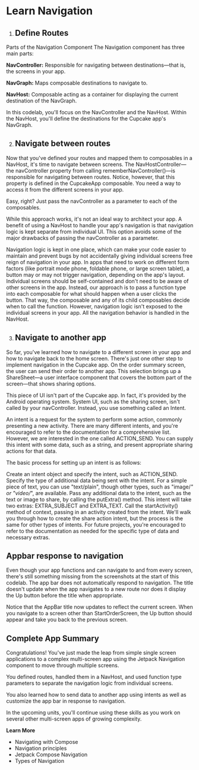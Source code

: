 # Learn Navigation

1. ## Define Routes

Parts of the Navigation Component
The Navigation component has three main parts:

**NavController:** Responsible for navigating between destinations—that is, the screens in your app.

**NavGraph:** Maps composable destinations to navigate to.

**NavHost:** Composable acting as a container for displaying the current destination of the NavGraph.

In this codelab, you'll focus on the NavController and the NavHost. Within the NavHost, you'll define the destinations for the Cupcake app's NavGraph.

2. ## Navigate between routes

Now that you've defined your routes and mapped them to composables in a NavHost, it's time to navigate between screens. The NavHostController—the navController property from calling rememberNavController()—is responsible for navigating between routes. Notice, however, that this property is defined in the CupcakeApp composable. You need a way to access it from the different screens in your app.

Easy, right? Just pass the navController as a parameter to each of the composables.

While this approach works, it's not an ideal way to architect your app. A benefit of using a NavHost to handle your app's navigation is that navigation logic is kept separate from individual UI. This option avoids some of the major drawbacks of passing the navController as a parameter.

Navigation logic is kept in one place, which can make your code easier to maintain and prevent bugs by not accidentally giving individual screens free reign of navigation in your app.
In apps that need to work on different form factors (like portrait mode phone, foldable phone, or large screen tablet), a button may or may not trigger navigation, depending on the app's layout. Individual screens should be self-contained and don't need to be aware of other screens in the app.
Instead, our approach is to pass a function type into each composable for what should happen when a user clicks the button. That way, the composable and any of its child composables decide when to call the function. However, navigation logic isn't exposed to the individual screens in your app. All the navigation behavior is handled in the NavHost.

3. ## Navigate to another app

So far, you've learned how to navigate to a different screen in your app and how to navigate back to the home screen. There's just one other step to implement navigation in the Cupcake app. On the order summary screen, the user can send their order to another app. This selection brings up a ShareSheet—a user interface component that covers the bottom part of the screen—that shows sharing options.

This piece of UI isn't part of the Cupcake app. In fact, it's provided by the Android operating system. System UI, such as the sharing screen, isn't called by your navController. Instead, you use something called an Intent.

An intent is a request for the system to perform some action, commonly presenting a new activity. There are many different intents, and you're encouraged to refer to the documentation for a comprehensive list. However, we are interested in the one called ACTION_SEND. You can supply this intent with some data, such as a string, and present appropriate sharing actions for that data.

The basic process for setting up an intent is as follows:

Create an intent object and specify the intent, such as ACTION_SEND.
Specify the type of additional data being sent with the intent. For a simple piece of text, you can use "text/plain", though other types, such as "image/_" or "video/_", are available.
Pass any additional data to the intent, such as the text or image to share, by calling the putExtra() method. This intent will take two extras: EXTRA_SUBJECT and EXTRA_TEXT.
Call the startActivity() method of context, passing in an activity created from the intent.
We'll walk you through how to create the share action intent, but the process is the same for other types of intents. For future projects, you're encouraged to refer to the documentation as needed for the specific type of data and necessary extras.

## Appbar response to navigation

Even though your app functions and can navigate to and from every screen, there's still something missing from the screenshots at the start of this codelab. The app bar does not automatically respond to navigation. The title doesn't update when the app navigates to a new route nor does it display the Up button before the title when appropriate.

Notice that the AppBar title now updates to reflect the current screen. When you navigate to a screen other than StartOrderScreen, the Up button should appear and take you back to the previous screen.

## Complete App Summary

Congratulations! You've just made the leap from simple single screen applications to a complex multi-screen app using the Jetpack Navigation component to move through multiple screens.

You defined routes, handled them in a NavHost, and used function type parameters to separate the navigation logic from individual screens.

You also learned how to send data to another app using intents as well as customize the app bar in response to navigation.

In the upcoming units, you'll continue using these skills as you work on several other multi-screen apps of growing complexity.

**Learn More**

- Navigating with Compose
- Navigation principles
- Jetpack Compose Navigation
- Types of Navigation

